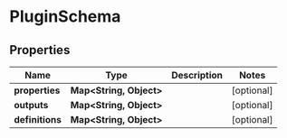 

# PluginSchema


## Properties

| Name | Type | Description | Notes |
|------------ | ------------- | ------------- | -------------|
|**properties** | **Map&lt;String, Object&gt;** |  |  [optional] |
|**outputs** | **Map&lt;String, Object&gt;** |  |  [optional] |
|**definitions** | **Map&lt;String, Object&gt;** |  |  [optional] |



